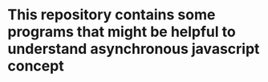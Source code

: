 # This repository contains some programs that might be helpful to understand asynchronous javascript concept